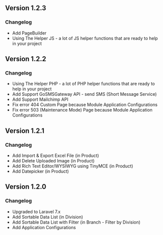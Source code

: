 ## Version 1.2.3
### Changelog
- Add PageBuilder
- Using The Helper JS - a lot of JS helper functions that are ready to help in your project

## Version 1.2.2
### Changelog
- Using The Helper PHP - a lot of PHP helper functions that are ready to help in your project
- Add Support GoSMSGateway API - send SMS (Short Message Service)
- Add Support Mailchimp API
- Fix error 404 Custom Page because Module Application Configurations
- Fix error 503 (Maintenance Mode) Page because Module Application Configurations

## Version 1.2.1
### Changelog
- Add Import & Export Excel File (in Product)
- Add Delete Uploaded Image (in Product)
- Add Rich Text Editor/WYSIWYG using TinyMCE (in Product)
- Add Datepicker (in Product)

## Version 1.2.0
### Changelog
- Upgraded to Laravel 7.x
- Add Sortable Data List (in Division)
- Add Sortable Data List with Filter (in Branch - Filter by Division)
- Add Application Configurations